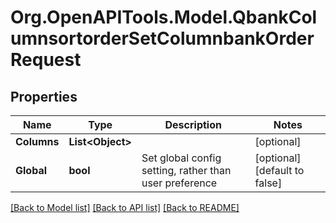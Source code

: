 # Org.OpenAPITools.Model.QbankColumnsortorderSetColumnbankOrderRequest

## Properties

Name | Type | Description | Notes
------------ | ------------- | ------------- | -------------
**Columns** | **List&lt;Object&gt;** |  | [optional] 
**Global** | **bool** | Set global config setting, rather than user preference | [optional] [default to false]

[[Back to Model list]](../README.md#documentation-for-models) [[Back to API list]](../README.md#documentation-for-api-endpoints) [[Back to README]](../README.md)

